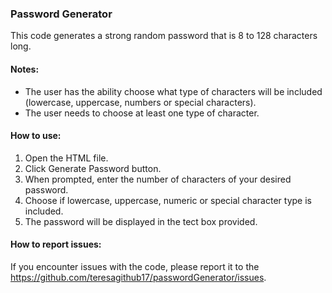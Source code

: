 ### Password Generator

This code generates a strong random password that is 8 to 128 characters long. 

#### Notes:
* The user has the ability choose what type of characters will be included (lowercase, uppercase, numbers or special characters).
* The user needs to choose at least one type of character. 

#### How to use:
1. Open the HTML file.
2. Click Generate Password button. 
3. When prompted, enter the number of characters of your desired password.
4. Choose if lowercase, uppercase, numeric or special character type is included.
5. The password will be displayed in the tect box provided.

#### How to report issues:

If you encounter issues with the code, please report it to the https://github.com/teresagithub17/passwordGenerator/issues.

